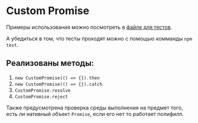 # Custom Promise
Примеры использования можно посмотреть в
[файле для тестов](../../test/unit/custom-promise/custom-promise.test.js).

А убедиться в том, что тесты проходят можно с помощью комманды `npm test`.

## Реализованы методы:
1. `new CustomPromise(() => {}).then`
2. `new CustomPromise(() => {}).catch`
3. `CustomPromise.resolve`
4. `CustomPromise.reject`

Также предусмотрена проверка среды выполнения на предмет того,
есть ли нативный объект `Promise`, если его нет то работает полифилл.